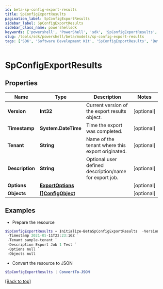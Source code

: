 ```yaml
---
id: beta-sp-config-export-results
title: SpConfigExportResults
pagination_label: SpConfigExportResults
sidebar_label: SpConfigExportResults
sidebar_class_name: powershellsdk
keywords: ['powershell', 'PowerShell', 'sdk', 'SpConfigExportResults', 'BetaSpConfigExportResults'] 
slug: /tools/sdk/powershell/beta/models/sp-config-export-results
tags: ['SDK', 'Software Development Kit', 'SpConfigExportResults', 'BetaSpConfigExportResults']
---
```



# SpConfigExportResults

## Properties

Name | Type | Description | Notes
------------ | ------------- | ------------- | -------------
**Version** | **Int32** | Current version of the export results object. | [optional] 
**Timestamp** | **System.DateTime** | Time the export was completed. | [optional] 
**Tenant** | **String** | Name of the tenant where this export originated. | [optional] 
**Description** | **String** | Optional user defined description/name for export job. | [optional] 
**Options** | [**ExportOptions**](export-options) |  | [optional] 
**Objects** | [**[]ConfigObject**](config-object) |  | [optional] 

## Examples

- Prepare the resource
```powershell
$SpConfigExportResults = Initialize-BetaSpConfigExportResults  -Version 1 `
 -Timestamp 2021-05-11T22:23:16Z `
 -Tenant sample-tenant `
 -Description Export Job 1 Test `
 -Options null `
 -Objects null
```

- Convert the resource to JSON
```powershell
$SpConfigExportResults | ConvertTo-JSON
```


[[Back to top]](#) 

